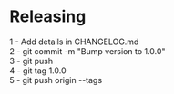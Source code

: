 # Releasing

1 - Add details in CHANGELOG.md <br>
2 - git commit -m "Bump version to 1.0.0" <br>
3 - git push <br>
4 - git tag 1.0.0 <br>
5 - git push origin --tags
